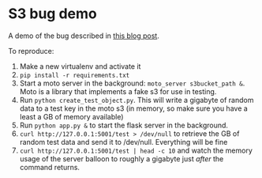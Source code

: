 # S3 bug demo

A demo of the bug described in [this blog post](http://jamesporter.me/2015/12/09/mysterious-memory-consumption.html).

To reproduce:

1. Make a new virtualenv and activate it
2. `pip install -r requirements.txt`
3. Start a moto server in the background: `moto_server s3bucket_path &`. Moto is a library that implements a fake s3 for use in testing.
4. Run `python create_test_object.py`. This will write a gigabyte of random data to a test key in the moto s3 (in memory, so make sure you have a least a GB of memory available)
5. Run `python app.py &` to start the flask server in the background.
6. `curl http://127.0.0.1:5001/test > /dev/null` to retrieve the GB of random test data and send it to /dev/null. Everything will be fine
7. `curl http://127.0.0.1:5001/test | head -c 10` and watch the memory usage of the server balloon to roughly a gigabyte just *after* the command returns.
